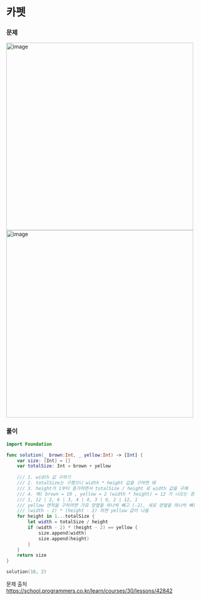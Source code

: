 #  카펫

### 문제
<img width="500" alt="image" src="https://github.com/user-attachments/assets/7a80773c-f754-45f8-a47e-2d240ae12136">
<img width="500" alt="image" src="https://github.com/user-attachments/assets/7afbe493-ae06-4983-b62d-72c8c77e841f">


### 풀이 <br>
```swift 
import Foundation

func solution(_ brown:Int, _ yellow:Int) -> [Int] {
    var size: [Int] = []
    var totalSize: Int = brown + yellow
    
    /// 1. width 값 구하기
    /// 2. totalSize는 구했으니 width * height 값을 구하면 돼
    /// 3. height가 1부터 증가하면서 totalSize / height 로 width 값을 구해
    /// 4. 예) brown = 10 , yellow = 2 (width * height) = 12 가 나오는 경우는 아래와 같아
    /// 1, 12 | 2, 6 | 3, 4 | 4, 3 | 6, 2 | 12, 1
    /// yellow 면적을 구하려면 가로 양옆을 하나씩 빼고 (-2), 세로 양옆을 하나씩 빼면(-2)
    /// (width - 2) * (height - 2) 하면 yellow 값이 나옴
    for height in 1...totalSize {
        let width = totalSize / height
        if (width - 2) * (height - 2) == yellow {
            size.append(width)
            size.append(height)
        }
    }
    return size
}

solution(10, 2)

```


문제 출처 <br>
https://school.programmers.co.kr/learn/courses/30/lessons/42842
